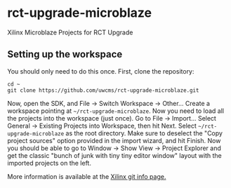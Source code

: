 rct-upgrade-microblaze
======================

Xilinx Microblaze Projects for RCT Upgrade 

Setting up the workspace
------------------------

You should only need to do this once.  First, clone the repository:

```shell
cd ~
git clone https://github.com/uwcms/rct-upgrade-microblaze.git
```

Now, open the SDK, and File → Switch Workspace → Other...  Create a workspace
pointing at ``~/rct-upgrade-microblaze``.  Now you need to load all the projects
into the workspace (just once).  Go to File → Import...  Select General →
Existing Projects into Workspace, then hit Next.  Select
``~/rct-upgrade-microblaze`` as the root directory.  Make sure to deselect the
"Copy project sources" option provided in the import wizard, and hit Finish.
Now you should be able to go to Window → Show View → Project Explorer and get
the classic "bunch of junk with tiny tiny editor window" layout with the
imported projects on the left.

More information is available at the [Xilinx git info page.](http://www.xilinx.com/support/documentation/sw_manuals/xilinx14_4/SDK_Doc/reference/sdk_u_cvs.htm)
